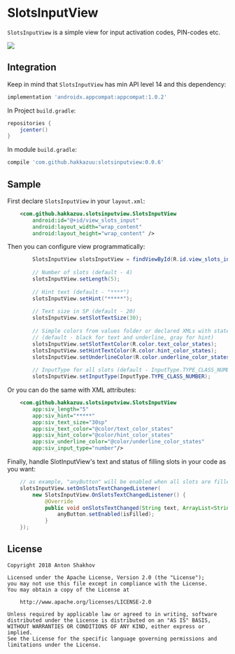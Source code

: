 # **SlotsInputView**

`SlotsInputView` is a simple view for input activation codes, PIN-codes etc.

![](https://imgur.com/N08gwIl.gif)

## **Integration**

Keep in mind that `SlotsInputView` has min API level 14 and this dependency:
```groovy
implementation 'androidx.appcompat:appcompat:1.0.2'
```

In Project `build.gradle`:
```groovy
repositories {
    jcenter()
}
```

In module `build.gradle`:
```groovy
compile 'com.github.hakkazuu:slotsinputview:0.0.6'
```

## **Sample**
First declare `SlotsInputView` in your `layout.xml`:

```xml
    <com.github.hakkazuu.slotsinputview.SlotsInputView
        android:id="@+id/view_slots_input"
        android:layout_width="wrap_content"
        android:layout_height="wrap_content" />
```

Then you can configure view programmatically:
```java
        SlotsInputView slotsInputView = findViewById(R.id.view_slots_input);
        
        // Number of slots (default - 4)
        slotsInputView.setLength(5);
        
        // Hint text (default - "****")
        slotsInputView.setHint("*****");
        
        // Text size in SP (default - 20)
        slotsInputView.setSlotTextSize(30);
        
        // Simple colors from values folder or declared XMLs with states in res/color
        // (default - black for text and underline, gray for hint)
        slotsInputView.setSlotTextColor(R.color.text_color_states);
        slotsInputView.setHintTextColor(R.color.hint_color_states);
        slotsInputView.setUnderlineColor(R.color.underline_color_states);
        
        // InputType for all slots (default - InputType.TYPE_CLASS_NUMBER)
        slotsInputView.setInputType(InputType.TYPE_CLASS_NUMBER);
```

Or you can do the same with XML attributes: 

```xml
    <com.github.hakkazuu.slotsinputview.SlotsInputView
        app:siv_length="5"
        app:siv_hint="*****"
        app:siv_text_size="30sp"
        app:siv_text_color="@color/text_color_states"
        app:siv_hint_color="@color/hint_color_states"
        app:siv_underline_color="@color/underline_color_states"
        app:siv_input_type="number"/>
```

Finally, handle SlotInputView's text and status of filling slots in your code as you want: 
```java
    // as example, "anyButton" will be enabled when all slots are filled
    slotsInputView.setOnSlotsTextChangedListener(
        new SlotsInputView.OnSlotsTextChangedListener() {
            @Override
            public void onSlotsTextChanged(String text, ArrayList<String> textArrayList, boolean isFilled) {
                anyButton.setEnabled(isFilled);
            }
    });
```

## **License**

    Copyright 2018 Anton Shakhov
    
    Licensed under the Apache License, Version 2.0 (the "License");
    you may not use this file except in compliance with the License.
    You may obtain a copy of the License at
    
        http://www.apache.org/licenses/LICENSE-2.0
    
    Unless required by applicable law or agreed to in writing, software
    distributed under the License is distributed on an "AS IS" BASIS,
    WITHOUT WARRANTIES OR CONDITIONS OF ANY KIND, either express or implied.
    See the License for the specific language governing permissions and
    limitations under the License.
